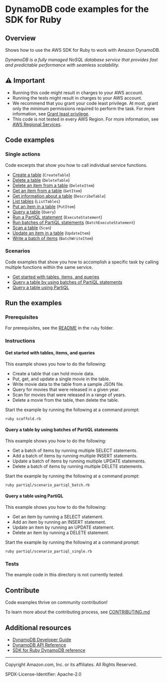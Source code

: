 <!--Generated by WRITEME on 2023-04-06 17:20:16.227303 (UTC)-->
# DynamoDB code examples for the SDK for Ruby

## Overview

Shows how to use the AWS SDK for Ruby to work with Amazon DynamoDB.

<!--custom.overview.start-->
<!--custom.overview.end-->

*DynamoDB is a fully managed NoSQL database service that provides fast and predictable performance with seamless scalability.*

## ⚠ Important

* Running this code might result in charges to your AWS account.
* Running the tests might result in charges to your AWS account.
* We recommend that you grant your code least privilege. At most, grant only the minimum permissions required to perform the task. For more information, see [Grant least privilege](https://docs.aws.amazon.com/IAM/latest/UserGuide/best-practices.html#grant-least-privilege).
* This code is not tested in every AWS Region. For more information, see [AWS Regional Services](https://aws.amazon.com/about-aws/global-infrastructure/regional-product-services).

<!--custom.important.start-->
<!--custom.important.end-->

## Code examples
### Single actions

Code excerpts that show you how to call individual service functions.

* [Create a table](scaffold.rb#L56) (`CreateTable`)
* [Delete a table](scaffold.rb#L109) (`DeleteTable`)
* [Delete an item from a table](basics/dynamodb_basics.rb#L126) (`DeleteItem`)
* [Get an item from a table](basics/dynamodb_basics.rb#L39) (`GetItem`)
* [Get information about a table](scaffold.rb#L37) (`DescribeTable`)
* [List tables](None) (`ListTables`)
* [Put an item in a table](basics/dynamodb_basics.rb#L22) (`PutItem`)
* [Query a table](basics/dynamodb_basics.rb#L74) (`Query`)
* [Run a PartiQL statement](partiql/partiql_single.rb#L12) (`ExecuteStatement`)
* [Run batches of PartiQL statements](partiql/partiql_batch.rb#L12) (`BatchExecuteStatement`)
* [Scan a table](basics/dynamodb_basics.rb#L93) (`Scan`)
* [Update an item in a table](basics/dynamodb_basics.rb#L54) (`UpdateItem`)
* [Write a batch of items](scaffold.rb#L83) (`BatchWriteItem`)

### Scenarios

Code examples that show you how to accomplish a specific task by calling multiple
functions within the same service.

* [Get started with tables, items, and queries](scaffold.rb) 
* [Query a table by using batches of PartiQL statements](partiql/scenario_partiql_batch.rb) 
* [Query a table using PartiQL](partiql/scenario_partiql_single.rb) 

## Run the examples

### Prerequisites


For prerequisites, see the [README](../../README.md#Prerequisites) in the `ruby` folder.



<!--custom.prerequisites.start-->
<!--custom.prerequisites.end-->

### Instructions


<!--custom.instructions.start-->
<!--custom.instructions.end-->


#### Get started with tables, items, and queries

This example shows you how to do the following:

* Create a table that can hold movie data.
* Put, get, and update a single movie in the table.
* Write movie data to the table from a sample JSON file.
* Query for movies that were released in a given year.
* Scan for movies that were released in a range of years.
* Delete a movie from the table, then delete the table.

Start the example by running the following at a command prompt:

```
ruby scaffold.rb
```
<!--custom.scenarios.dynamodb_Scenario_GettingStartedMovies.start-->
<!--custom.scenarios.dynamodb_Scenario_GettingStartedMovies.end-->

#### Query a table by using batches of PartiQL statements

This example shows you how to do the following:

* Get a batch of items by running multiple SELECT statements.
* Add a batch of items by running multiple INSERT statements.
* Update a batch of items by running multiple UPDATE statements.
* Delete a batch of items by running multiple DELETE statements.

Start the example by running the following at a command prompt:

```
ruby partiql/scenario_partiql_batch.rb
```
<!--custom.scenarios.dynamodb_Scenario_PartiQLBatch.start-->
<!--custom.scenarios.dynamodb_Scenario_PartiQLBatch.end-->

#### Query a table using PartiQL

This example shows you how to do the following:

* Get an item by running a SELECT statement.
* Add an item by running an INSERT statement.
* Update an item by running an UPDATE statement.
* Delete an item by running a DELETE statement.

Start the example by running the following at a command prompt:

```
ruby partiql/scenario_partiql_single.rb
```
<!--custom.scenarios.dynamodb_Scenario_PartiQLSingle.start-->
<!--custom.scenarios.dynamodb_Scenario_PartiQLSingle.end-->

### Tests
<!--custom.tests.start-->
The example code in this directory is not currently tested.

## Contribute
Code examples thrive on community contribution!

To learn more about the contributing process, see [CONTRIBUTING.md](../../../CONTRIBUTING.md)
<!--custom.tests.end-->

## Additional resources

* [DynamoDB Developer Guide](https://docs.aws.amazon.com/amazondynamodb/latest/developerguide/Introduction.html)
* [DynamoDB API Reference](https://docs.aws.amazon.com/amazondynamodb/latest/APIReference/Welcome.html)
* [SDK for Ruby DynamoDB reference](https://docs.aws.amazon.com/sdk-for-ruby/v3/api/Aws/Dynamodb.html)

<!--custom.resources.start-->
<!--custom.resources.end-->

---

Copyright Amazon.com, Inc. or its affiliates. All Rights Reserved.

SPDX-License-Identifier: Apache-2.0